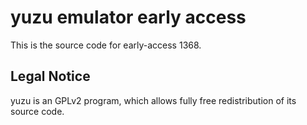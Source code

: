 yuzu emulator early access
=============

This is the source code for early-access 1368.

## Legal Notice

yuzu is an GPLv2 program, which allows fully free redistribution of its source code.